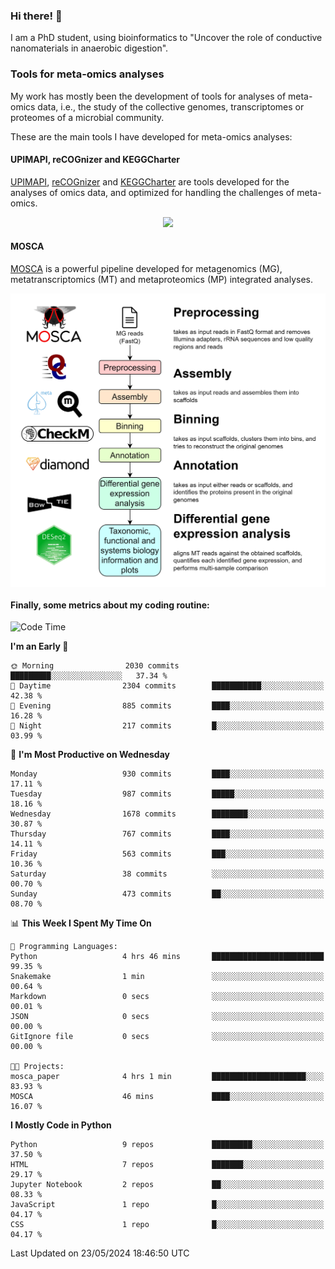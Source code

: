 ### Hi there! 👋

I am a PhD student, using bioinformatics to "Uncover the role of conductive nanomaterials in anaerobic digestion".

### Tools for meta-omics analyses

My work has mostly been the development of tools for analyses of meta-omics data, i.e., the study of the collective genomes, transcriptomes or proteomes of a microbial community.

These are the main tools I have developed for meta-omics analyses:

#### UPIMAPI, reCOGnizer and KEGGCharter

[UPIMAPI](https://github.com/iquasere/UPIMAPI), [reCOGnizer](https://github.com/iquasere/reCOGnizer) and [KEGGCharter](https://github.com/iquasere/KEGGCharter) are tools developed for the analyses of omics data, and optimized for handling the challenges of meta-omics.

<p align="center">
    <img src="assets/annotation_paper.png">
</p>

#### MOSCA

[MOSCA](https://github.com/iquasere/MOSCA) is a powerful pipeline developed for metagenomics (MG), metatranscriptomics (MT) and metaproteomics (MP) integrated analyses.

<p align="center">
    <img src="assets/mosca_workflow.png" align="center" width="700">
</p>


#### Finally, some metrics about my coding routine:

<!--START_SECTION:waka-->
![Code Time](http://img.shields.io/badge/Code%20Time-832%20hrs%2041%20mins-blue)

**I'm an Early 🐤** 

```text
🌞 Morning                2030 commits        █████████░░░░░░░░░░░░░░░░   37.34 % 
🌆 Daytime                2304 commits        ███████████░░░░░░░░░░░░░░   42.38 % 
🌃 Evening                885 commits         ████░░░░░░░░░░░░░░░░░░░░░   16.28 % 
🌙 Night                  217 commits         █░░░░░░░░░░░░░░░░░░░░░░░░   03.99 % 
```
📅 **I'm Most Productive on Wednesday** 

```text
Monday                   930 commits         ████░░░░░░░░░░░░░░░░░░░░░   17.11 % 
Tuesday                  987 commits         █████░░░░░░░░░░░░░░░░░░░░   18.16 % 
Wednesday                1678 commits        ████████░░░░░░░░░░░░░░░░░   30.87 % 
Thursday                 767 commits         ████░░░░░░░░░░░░░░░░░░░░░   14.11 % 
Friday                   563 commits         ███░░░░░░░░░░░░░░░░░░░░░░   10.36 % 
Saturday                 38 commits          ░░░░░░░░░░░░░░░░░░░░░░░░░   00.70 % 
Sunday                   473 commits         ██░░░░░░░░░░░░░░░░░░░░░░░   08.70 % 
```


📊 **This Week I Spent My Time On** 

```text
💬 Programming Languages: 
Python                   4 hrs 46 mins       █████████████████████████   99.35 % 
Snakemake                1 min               ░░░░░░░░░░░░░░░░░░░░░░░░░   00.64 % 
Markdown                 0 secs              ░░░░░░░░░░░░░░░░░░░░░░░░░   00.01 % 
JSON                     0 secs              ░░░░░░░░░░░░░░░░░░░░░░░░░   00.00 % 
GitIgnore file           0 secs              ░░░░░░░░░░░░░░░░░░░░░░░░░   00.00 % 

🐱‍💻 Projects: 
mosca_paper              4 hrs 1 min         █████████████████████░░░░   83.93 % 
MOSCA                    46 mins             ████░░░░░░░░░░░░░░░░░░░░░   16.07 % 
```

**I Mostly Code in Python** 

```text
Python                   9 repos             █████████░░░░░░░░░░░░░░░░   37.50 % 
HTML                     7 repos             ███████░░░░░░░░░░░░░░░░░░   29.17 % 
Jupyter Notebook         2 repos             ██░░░░░░░░░░░░░░░░░░░░░░░   08.33 % 
JavaScript               1 repo              █░░░░░░░░░░░░░░░░░░░░░░░░   04.17 % 
CSS                      1 repo              █░░░░░░░░░░░░░░░░░░░░░░░░   04.17 % 
```




 Last Updated on 23/05/2024 18:46:50 UTC
<!--END_SECTION:waka-->
